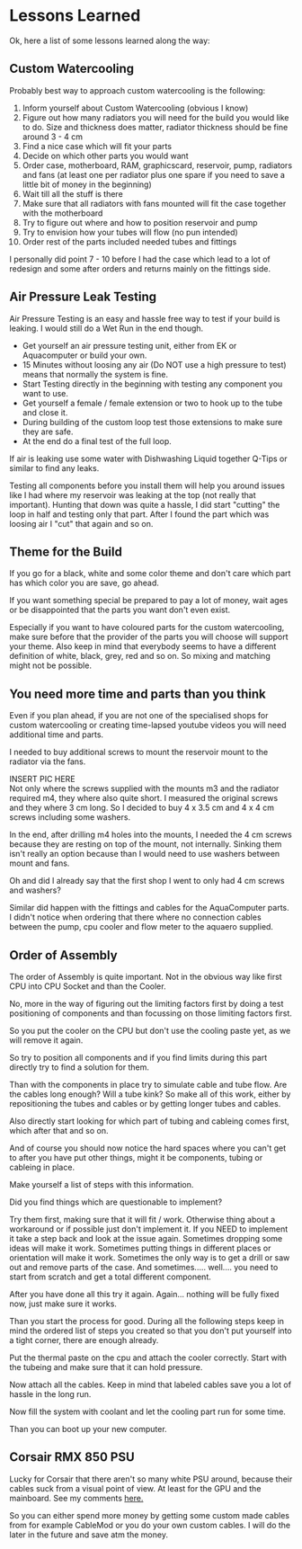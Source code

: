 # Lessons Learned

Ok, here a list of some lessons learned along the way:

## Custom Watercooling

Probably best way to approach custom watercooling is the following:

1. Inform yourself about Custom Watercooling \(obvious I know\)
2. Figure out how many radiators you will need for the build you would like to do. Size and thickness does matter, radiator thickness should be fine around 3 - 4 cm
3. Find a nice case which will fit your parts
4. Decide on which other parts you would want
5. Order case, motherboard, RAM, graphicscard, reservoir, pump, radiators and fans \(at least one per radiator plus one spare if you need to save a little bit of money in the beginning\)
6. Wait till all the stuff is there
7. Make sure that all radiators with fans mounted will fit the case together with the motherboard
8. Try to figure out where and how to position reservoir and pump
9. Try to envision how your tubes will flow \(no pun intended\)
10. Order rest of the parts included needed tubes and fittings

I personally did point 7 - 10 before I had the case which lead to a lot of redesign and some after orders and returns mainly on the fittings side.

## Air Pressure Leak Testing

Air Pressure Testing is an easy and hassle free way to test if your build is leaking. I would still do a Wet Run in the end though.

* Get yourself an air pressure testing unit, either from EK or Aquacomputer or build your own. 
* 15 Minutes without loosing any air \(Do NOT use a high pressure to test\) means that normally the system is fine.
* Start Testing directly in the beginning with testing any component you want to use. 
* Get yourself a female / female extension or two to hook up to the tube and close it.
* During building of the custom loop test those extensions to make sure they are safe.
* At the end do a final test of the full loop.

If air is leaking use some water with Dishwashing Liquid together Q-Tips or similar to find any leaks.

Testing all components before you install them will help you around issues like I had where my reservoir was leaking at the top \(not really that important\). Hunting that down was quite a hassle, I did start "cutting" the loop in half and testing only that part. After I found the part which was loosing air I "cut" that again and so on.

## Theme for the Build

If you go for a black, white and some color theme  and don't care which part has which color you are save, go ahead.

If you want something special be prepared to pay a lot of money, wait ages or be disappointed that the parts you want don't even exist.

Especially if you want to have coloured parts for the custom watercooling, make sure before that the provider of the parts you will choose will support your theme. Also keep in mind that everybody seems to have a different definition of white, black, grey, red and so on. So mixing and matching might not be possible.

## You need more time and parts than you think

Even if you plan ahead, if you are not one of the specialised shops for custom watercooling or creating time-lapsed youtube videos you will need additional time and parts.

I needed to buy additional screws to mount the reservoir mount to the radiator via the fans. 

INSERT PIC HERE  
Not only where the screws supplied with the mounts m3 and the radiator required m4, they where also quite short. I measured the original screws and they where 3 cm long. So I decided to buy 4 x 3.5 cm and 4 x 4 cm screws including some washers.

In the end, after drilling m4 holes into the mounts, I needed the 4 cm screws because they are resting on top of the mount, not internally. Sinking them isn't really an option because than I would need to use washers between mount and fans.

Oh and did I already say that the first shop I went to only had 4 cm screws and washers?

Similar did happen with the fittings and cables for the AquaComputer parts. I didn't notice when ordering that there where no connection cables between the pump, cpu cooler and flow meter to the aquaero supplied.

## Order of Assembly

The order of Assembly is quite important. Not in the obvious way like first CPU into CPU Socket and than the Cooler.

No, more in the way of figuring out the limiting factors first by doing a test positioning of components and than focussing on those limiting factors first.

So you put the cooler on the CPU but don't use the cooling paste yet, as we will remove it again.

So try to position all components and if you find limits during this part directly try to find a solution for them. 

Than with the components in place try to simulate cable and tube flow. Are the cables long enough? Will a tube kink? So make all of this work, either by repositioning the tubes and cables or by getting longer tubes and cables.

Also directly start looking for which part of tubing and cableing comes first, which after that and so on.

And of course you should now notice the hard spaces where you can't get to after you have put other things, might it be components, tubing or cableing in place.

Make yourself a list of steps with this information.

Did you find things which are questionable to implement?

Try them first, making sure that it will fit / work. Otherwise thing about a workaround or if possible just don't implement it. If you NEED to implement it take a step back and look at the issue again. Sometimes dropping some ideas will make it work. Sometimes putting things in different places or orientation will make it work. Sometimes the only way is to get a drill  or saw out and remove parts of the case. And sometimes..... well....  you need to start from scratch and get a total different component.

After you have done all this try it again. Again... nothing will be fully fixed now, just make sure it works.

Than you start the process for good. During all the following steps keep in mind  the ordered list of steps you created so that you don't put yourself into a tight corner, there are enough already.

Put the thermal paste on the cpu and attach the cooler correctly. Start with the tubeing and make sure that it can hold pressure.

Now attach all the cables. Keep in mind that labeled cables save you a lot of hassle in the long run.

Now fill the system with coolant and let the cooling part run for some time.

Than you can boot up your new computer.

## Corsair RMX 850 PSU

Lucky for Corsair that there aren't so many white PSU around, because their cables suck from a visual point of view. At least for the GPU and the mainboard. See my comments [here.](../build-log/assembling-the-build-1/side-compartment.md#power-cables)

So you can either spend more money by getting some custom made cables from for example CableMod or you do your own custom cables. I will do the later in the future and save atm the money.

